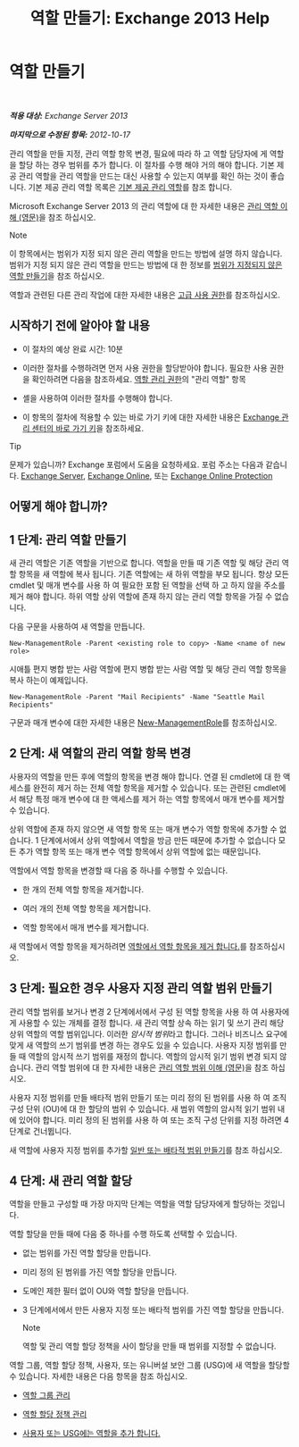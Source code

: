 ﻿---
title: '역할 만들기: Exchange 2013 Help'
TOCTitle: 역할 만들기
ms:assetid: e614ad8f-5946-4135-b130-89ea626afcd4
ms:mtpsurl: https://technet.microsoft.com/ko-kr/library/Dd351214(v=EXCHG.150)
ms:contentKeyID: 50484413
ms.date: 05/22/2018
mtps_version: v=EXCHG.150
ms.translationtype: MT
---

# 역할 만들기

 

_<strong>적용 대상:</strong> Exchange Server 2013_

_<strong>마지막으로 수정된 항목:</strong> 2012-10-17_

관리 역할을 만들 지정, 관리 역할 항목 변경, 필요에 따라 하 고 역할 담당자에 게 역할을 할당 하는 경우 범위를 추가 합니다. 이 절차를 수행 해야 거의 해야 합니다. 기본 제공 관리 역할을 관리 역할을 만드는 대신 사용할 수 있는지 여부를 확인 하는 것이 좋습니다. 기본 제공 관리 역할 목록은 [기본 제공 관리 역할](built-in-management-roles-exchange-2013-help.md)를 참조 합니다.

Microsoft Exchange Server 2013 의 관리 역할에 대 한 자세한 내용은 [관리 역할 이해 (영문)](understanding-management-roles-exchange-2013-help.md)을 참조 하십시오.


> [!NOTE]
> 이 항목에서는 범위가 지정 되지 않은 관리 역할을 만드는 방법에 설명 하지 않습니다. 범위가 지정 되지 않은 관리 역할을 만드는 방법에 대 한 정보를 <A href="create-an-unscoped-role-exchange-2013-help.md">범위가 지정되지 않은 역할 만들기</A>을 참조 하십시오.



역할과 관련된 다른 관리 작업에 대한 자세한 내용은 [고급 사용 권한](advanced-permissions-exchange-2013-help.md)를 참조하십시오.

## 시작하기 전에 알아야 할 내용

  - 이 절차의 예상 완료 시간: 10분

  - 이러한 절차를 수행하려면 먼저 사용 권한을 할당받아야 합니다. 필요한 사용 권한을 확인하려면 다음을 참조하세요. [역할 관리 권한](role-management-permissions-exchange-2013-help.md)의 "관리 역할" 항목

  - 셸을 사용하여 이러한 절차를 수행해야 합니다.

  - 이 항목의 절차에 적용할 수 있는 바로 가기 키에 대한 자세한 내용은 [Exchange 관리 센터의 바로 가기 키](keyboard-shortcuts-in-the-exchange-admin-center-exchange-online-protection-help.md)을 참조하세요.


> [!TIP]
> 문제가 있습니까? Exchange 포럼에서 도움을 요청하세요. 포럼 주소는 다음과 같습니다. <A href="https://go.microsoft.com/fwlink/p/?linkid=60612">Exchange Server</A>, <A href="https://go.microsoft.com/fwlink/p/?linkid=267542">Exchange Online</A>, 또는 <A href="https://go.microsoft.com/fwlink/p/?linkid=285351">Exchange Online Protection</A>



## 어떻게 해야 합니까?

## 1 단계: 관리 역할 만들기

새 관리 역할은 기존 역할을 기반으로 합니다. 역할을 만들 때 기존 역할 및 해당 관리 역할 항목을 새 역할에 복사 됩니다. 기존 역할에는 새 하위 역할을 부모 됩니다. 항상 모든 cmdlet 및 매개 변수를 사용 하 여 필요한 포함 된 역할을 선택 하 고 하지 않을 주소를 제거 해야 합니다. 하위 역할 상위 역할에 존재 하지 않는 관리 역할 항목을 가질 수 없습니다.

다음 구문을 사용하여 새 역할을 만듭니다.

    New-ManagementRole -Parent <existing role to copy> -Name <name of new role>

시애틀 편지 병합 받는 사람 역할에 편지 병합 받는 사람 역할 및 해당 관리 역할 항목을 복사 하는이 예제입니다.

    New-ManagementRole -Parent "Mail Recipients" -Name "Seattle Mail Recipients"

구문과 매개 변수에 대한 자세한 내용은 [New-ManagementRole](https://technet.microsoft.com/ko-kr/library/dd298073\(v=exchg.150\))를 참조하십시오.

## 2 단계: 새 역할의 관리 역할 항목 변경

사용자의 역할을 만든 후에 역할의 항목을 변경 해야 합니다. 연결 된 cmdlet에 대 한 액세스를 완전히 제거 하는 전체 역할 항목을 제거할 수 있습니다. 또는 관련된 cmdlet에서 해당 특정 매개 변수에 대 한 액세스를 제거 하는 역할 항목에서 매개 변수를 제거할 수 있습니다.

상위 역할에 존재 하지 않으면 새 역할 항목 또는 매개 변수가 역할 항목에 추가할 수 없습니다. 1 단계에서에서 상위 역할에서 역할을 방금 만든 때문에 추가할 수 없습니다 모든 추가 역할 항목 또는 매개 변수 역할 항목에서 상위 역할에 없는 때문입니다.

역할에서 역할 항목을 변경할 때 다음 중 하나를 수행할 수 있습니다.

  - 한 개의 전체 역할 항목을 제거합니다.

  - 여러 개의 전체 역할 항목을 제거합니다.

  - 역할 항목에서 매개 변수를 제거합니다.

새 역할에서 역할 항목을 제거하려면 [역할에서 역할 항목을 제거 합니다.](remove-a-role-entry-from-a-role-exchange-2013-help.md)를 참조하십시오.

## 3 단계: 필요한 경우 사용자 지정 관리 역할 범위 만들기

관리 역할 범위를 보거나 변경 2 단계에서에서 구성 된 역할 항목을 사용 하 여 사용자에 게 사용할 수 있는 개체를 결정 합니다. 새 관리 역할 상속 하는 읽기 및 쓰기 관리 해당 상위 역할의 역할 범위입니다. 이러한 *암시적 범위*라고 합니다. 그러나 비즈니스 요구에 맞게 새 역할의 쓰기 범위를 변경 하는 경우도 있을 수 있습니다. 사용자 지정 범위를 만들 때 역할의 암시적 쓰기 범위를 재정의 합니다. 역할의 암시적 읽기 범위 변경 되지 않습니다. 관리 역할 범위에 대 한 자세한 내용은 [관리 역할 범위 이해 (영문)](understanding-management-role-scopes-exchange-2013-help.md)을 참조 하십시오.

사용자 지정 범위를 만들 배타적 범위 만들기 또는 미리 정의 된 범위를 사용 하 여 조직 구성 단위 (OU)에 대 한 할당의 범위 수 있습니다. 새 범위 역할의 암시적 읽기 범위 내에 있어야 합니다. 미리 정의 된 범위를 사용 하 여 또는 조직 구성 단위를 지정 하려면 4 단계로 건너뜁니다.

새 역할에 사용자 지정 범위를 추가할 [일반 또는 배타적 범위 만들기](create-a-regular-or-exclusive-scope-exchange-2013-help.md)를 참조 하십시오.

## 4 단계: 새 관리 역할 할당

역할을 만들고 구성할 때 가장 마지막 단계는 역할을 역할 담당자에게 할당하는 것입니다.

역할 할당을 만들 때에 다음 중 하나를 수행 하도록 선택할 수 있습니다.

  - 없는 범위를 가진 역할 할당을 만듭니다.

  - 미리 정의 된 범위를 가진 역할 할당을 만듭니다.

  - 도메인 제한 필터 없이 OU와 역할 할당을 만듭니다.

  - 3 단계에서에서 만든 사용자 지정 또는 배타적 범위를 가진 역할 할당을 만듭니다.
    

    > [!NOTE]
    > 역할 및 관리 역할 할당 정책을 사이 할당을 만들 때 범위를 지정할 수 없습니다.



역할 그룹, 역할 할당 정책, 사용자, 또는 유니버설 보안 그룹 (USG)에 새 역할을 할당할 수 있습니다. 자세한 내용은 다음 항목을 참조 하십시오.

  - [역할 그룹 관리](manage-role-groups-exchange-2013-help.md)

  - [역할 할당 정책 관리](manage-role-assignment-policies-exchange-2013-help.md)

  - [사용자 또는 USG에는 역할을 추가 합니다.](add-a-role-to-a-user-or-usg-exchange-2013-help.md)

